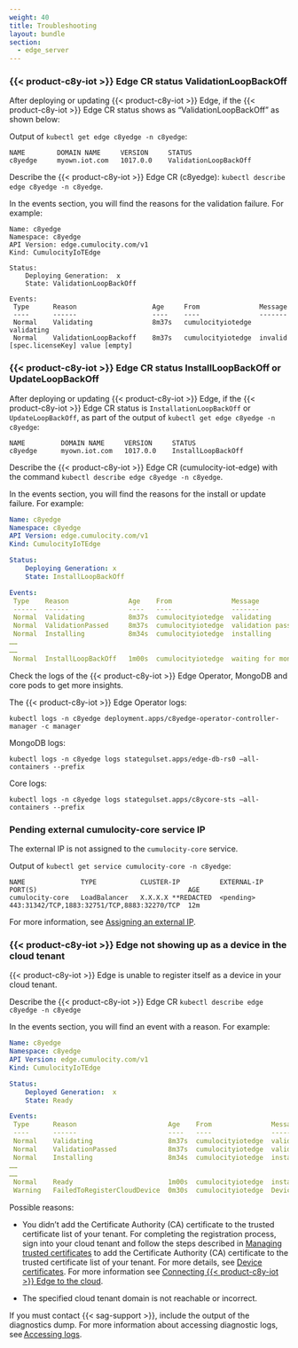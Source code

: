 ```yaml
---
weight: 40
title: Troubleshooting
layout: bundle
section:
  - edge_server
---
```


### {{< product-c8y-iot >}} Edge CR status ValidationLoopBackOff

After deploying or updating {{< product-c8y-iot >}} Edge, if the {{< product-c8y-iot >}} Edge CR status shows as “ValidationLoopBackOff” as shown below:

Output of `kubectl get edge c8yedge -n c8yedge`:

```shell
NAME        DOMAIN NAME     VERSION     STATUS
c8yedge     myown.iot.com   1017.0.0    ValidationLoopBackOff
```
Describe the {{< product-c8y-iot >}} Edge CR (c8yedge): `kubectl describe edge c8yedge -n c8yedge`.

In the events section, you will find the reasons for the validation failure. For example:

```shell
Name: c8yedge
Namespace: c8yedge
API Version: edge.cumulocity.com/v1
Kind: CumulocityIoTEdge

Status:
	Deploying Generation:  x
	State: ValidationLoopBackOff

Events:
 Type      Reason                   Age     From               Message
 ----      ------                   ----    ----               -------
 Normal    Validating               8m37s   cumulocityiotedge  validating
 Normal    ValidationLoopBackoff    8m37s   cumulocityiotedge  invalid [spec.licenseKey] value [empty]
```

### {{< product-c8y-iot >}} Edge CR status InstallLoopBackOff or UpdateLoopBackOff

After deploying or updating {{< product-c8y-iot >}} Edge, if the {{< product-c8y-iot >}} Edge CR status is `InstallationLoopBackOff` or `UpdateLoopBackOff`, as part of the output of `kubectl get edge c8yedge -n c8yedge`:

```shell
NAME         DOMAIN NAME     VERSION     STATUS     
c8yedge      myown.iot.com   1017.0.0    InstallLoopBackOff
```

Describe the {{< product-c8y-iot >}} Edge CR (cumulocity-iot-edge) with the command `kubectl describe edge c8yedge -n c8yedge`.

In the events section, you will find the reasons for the install or update failure. For example:

```yaml
Name: c8yedge
Namespace: c8yedge
API Version: edge.cumulocity.com/v1
Kind: CumulocityIoTEdge

Status:
	Deploying Generation: x
	State: InstallLoopBackOff

Events:
 Type    Reason               Age    From               Message
 ------  ------               ----   ----               -------
 Normal  Validating           8m37s  cumulocityiotedge  validating
 Normal  ValidationPassed     8m37s  cumulocityiotedge  validation passed
 Normal  Installing           8m34s  cumulocityiotedge  installing
……
……
 Normal  InstallLoopBackOff   1m00s  cumulocityiotedge  waiting for mongo server to be ready
```

Check the logs of the {{< product-c8y-iot >}} Edge Operator, MongoDB and core pods to get more insights.

The {{< product-c8y-iot >}} Edge Operator logs:

```shell
kubectl logs -n c8yedge deployment.apps/c8yedge-operator-controller-manager -c manager
```

MongoDB logs:

```shell
kubectl logs -n c8yedge logs stategulset.apps/edge-db-rs0 –all-containers --prefix
```

Core logs:

```shell
kubectl logs -n c8yedge logs stategulset.apps/c8ycore-sts –all-containers --prefix
```

### Pending external cumulocity-core service IP

The external IP is not assigned to the `cumulocity-core` service.

Output of `kubectl get service cumulocity-core -n c8yedge`:

```text
NAME              TYPE           CLUSTER-IP          EXTERNAL-IP   PORT(S)                                      AGE
cumulocity-core   LoadBalancer   X.X.X.X **REDACTED  <pending>     443:31342/TCP,1883:32751/TCP,8883:32270/TCP  12m           
```
For more information, see [Assigning an external IP](/edge-kubernetes/installing-edge-on-k8/#assigning-an-external-ip).

### {{< product-c8y-iot >}} Edge not showing up as a device in the cloud tenant

{{< product-c8y-iot >}} Edge is unable to register itself as a device in your cloud tenant.

Describe the {{< product-c8y-iot >}} Edge CR `kubectl describe edge c8yedge -n c8yedge`

In the events section, you will find an event with a reason. For example:

```yaml
Name: c8yedge
Namespace: c8yedge
API Version: edge.cumulocity.com/v1
Kind: CumulocityIoTEdge

Status:
	Deployed Generation:  x
	State: Ready

Events:
 Type      Reason                       Age    From               Message
 ----      ------                       ----   ----               -------
 Normal    Validating                   8m37s  cumulocityiotedge  validating
 Normal    ValidationPassed             8m37s  cumulocityiotedge  validation passed
 Normal    Installing                   8m34s  cumulocityiotedge  installing
……
……
 Normal    Ready                        1m00s  cumulocityiotedge  installed successfully
 Warning   FailedToRegisterCloudDevice  0m30s  cumulocityiotedge  Device failed to connect to <cloud tenant domain>, you might not have uploaded the device certificate to Cumulocity
```
Possible reasons:
* You didn’t add the Certificate Authority (CA) certificate to the trusted certificate list of your tenant.
For completing the registration process, sign into your cloud tenant and follow the steps described in [Managing trusted certificates](/device-management-application/managing-device-data/#managing-trusted-certificates) to add the Certificate Authority (CA) certificate to the trusted certificate list of your tenant. For more details, see [Device certificates](/device-integration/mqtt/#device-certificates).
For more information see [Connecting {{< product-c8y-iot >}} Edge to the cloud](/edge-kubernetes/k8-edge-connecting-edge-to-cloud/).

* The specified cloud tenant domain is not reachable or incorrect.

If you must contact {{< sag-support >}}, include the output of the diagnostics dump. For more information about accessing diagnostic logs, see [Accessing logs](/edge-kubernetes/installing-edge-on-k8/#accessing-logs).
